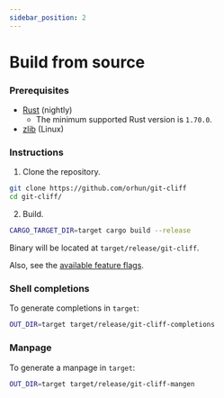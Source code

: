 ```yaml
---
sidebar_position: 2
---
```


# Build from source

### Prerequisites

- [Rust](https://www.rust-lang.org/) (nightly)
  - The minimum supported Rust version is `1.70.0`.
- [zlib](https://zlib.net/) (Linux)

### Instructions

1. Clone the repository.

```bash
git clone https://github.com/orhun/git-cliff
cd git-cliff/
```

2. Build.

```bash
CARGO_TARGET_DIR=target cargo build --release
```

Binary will be located at `target/release/git-cliff`.

Also, see the [available feature flags](/docs/installation/crates-io).

### Shell completions

To generate completions in `target`:

```bash
OUT_DIR=target target/release/git-cliff-completions
```

### Manpage

To generate a manpage in `target`:

```bash
OUT_DIR=target target/release/git-cliff-mangen
```
